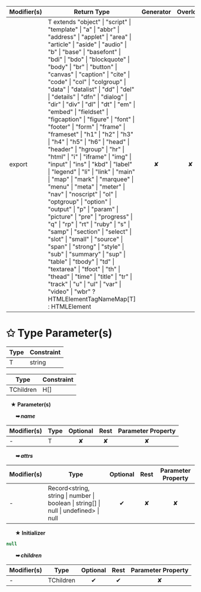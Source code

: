 | Modifier(s)                            | Return Type                    | Generator                        | Overload                         | Implementation                        |
|----------------------------------------|--------------------------------|:--------------------------------:|:--------------------------------:|:-------------------------------------:|
| export | T extends "object" &#124; "script" &#124; "template" &#124; "a" &#124; "abbr" &#124; "address" &#124; "applet" &#124; "area" &#124; "article" &#124; "aside" &#124; "audio" &#124; "b" &#124; "base" &#124; "basefont" &#124; "bdi" &#124; "bdo" &#124; "blockquote" &#124; "body" &#124; "br" &#124; "button" &#124; "canvas" &#124; "caption" &#124; "cite" &#124; "code" &#124; "col" &#124; "colgroup" &#124; "data" &#124; "datalist" &#124; "dd" &#124; "del" &#124; "details" &#124; "dfn" &#124; "dialog" &#124; "dir" &#124; "div" &#124; "dl" &#124; "dt" &#124; "em" &#124; "embed" &#124; "fieldset" &#124; "figcaption" &#124; "figure" &#124; "font" &#124; "footer" &#124; "form" &#124; "frame" &#124; "frameset" &#124; "h1" &#124; "h2" &#124; "h3" &#124; "h4" &#124; "h5" &#124; "h6" &#124; "head" &#124; "header" &#124; "hgroup" &#124; "hr" &#124; "html" &#124; "i" &#124; "iframe" &#124; "img" &#124; "input" &#124; "ins" &#124; "kbd" &#124; "label" &#124; "legend" &#124; "li" &#124; "link" &#124; "main" &#124; "map" &#124; "mark" &#124; "marquee" &#124; "menu" &#124; "meta" &#124; "meter" &#124; "nav" &#124; "noscript" &#124; "ol" &#124; "optgroup" &#124; "option" &#124; "output" &#124; "p" &#124; "param" &#124; "picture" &#124; "pre" &#124; "progress" &#124; "q" &#124; "rp" &#124; "rt" &#124; "ruby" &#124; "s" &#124; "samp" &#124; "section" &#124; "select" &#124; "slot" &#124; "small" &#124; "source" &#124; "span" &#124; "strong" &#124; "style" &#124; "sub" &#124; "summary" &#124; "sup" &#124; "table" &#124; "tbody" &#124; "td" &#124; "textarea" &#124; "tfoot" &#124; "th" &#124; "thead" &#124; "time" &#124; "title" &#124; "tr" &#124; "track" &#124; "u" &#124; "ul" &#124; "var" &#124; "video" &#124; "wbr" ? HTMLElementTagNameMap[T] : HTMLElement | ✘ | ✘  | ✔ |

# &#10025; Type Parameter(s)

| Type | Constraint |
| ---- | ---------- |
| T    | string     |

| Type      | Constraint |
| --------- | ---------- |
| TChildren | H[]        |

&nbsp;&nbsp; **&#9733; Parameter(s)**

&nbsp;&nbsp;&nbsp;&nbsp;&nbsp; _**&#10149; name**_

| Modifier(s)                              | Type                        | Optional                           | Rest                          | Parameter Property                          |
|------------------------------------------|-----------------------------|:----------------------------------:|:-----------------------------:|:-------------------------------------------:|
| - | T | ✘  | ✘ | ✘ |

&nbsp;&nbsp;&nbsp;&nbsp;&nbsp; _**&#10149; attrs**_

| Modifier(s)                              | Type                        | Optional                           | Rest                          | Parameter Property                          |
|------------------------------------------|-----------------------------|:----------------------------------:|:-----------------------------:|:-------------------------------------------:|
| - | Record&lt;string, string &#124; number &#124; boolean &#124; string[] &#124; null &#124; undefined&gt; &#124; null | ✔  | ✘ | ✘ |

&nbsp;&nbsp;&nbsp;&nbsp;&nbsp; **&#9733; Initializer**

```ts
null
```

&nbsp;&nbsp;&nbsp;&nbsp;&nbsp; _**&#10149; children**_

| Modifier(s)                              | Type                        | Optional                           | Rest                          | Parameter Property                          |
|------------------------------------------|-----------------------------|:----------------------------------:|:-----------------------------:|:-------------------------------------------:|
| - | TChildren | ✔  | ✔ | ✘ |